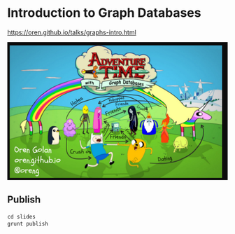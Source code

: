 # Introduction to Graph Databases

https://oren.github.io/talks/graphs-intro.html

![graphs](graphs.jpg)

## Publish

```
cd slides
grunt publish
```
